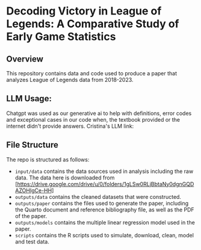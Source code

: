 # Decoding Victory in League of Legends: A Comparative Study of Early Game Statistics

## Overview

This repository contains data and code used to produce a paper that analyzes League of Legends data from 2018-2023. 

## LLM Usage: 
Chatgpt was used as our generative ai to help with definitions, error codes and exceptional cases in our code when, the textbook provided or the internet didn't provide answers.
Cristina's LLM link:

## File Structure

The repo is structured as follows:

-   `input/data` contains the data sources used in analysis including the raw data. The data here is downloaded from [https://drive.google.com/drive/u/0/folders/1gLSw0RLjBbtaNy0dgnGQDAZOHIgCe-HH]
-   `outputs/data` contains the cleaned datasets that were constructed.
-   `outputs/paper` contains the files used to generate the paper, including the Quarto document and reference bibliography file, as well as the PDF of the paper.
-   `outputs/models` contains the multiple linear regression model used in the paper.
-   `scripts` contains the R scripts used to simulate, download, clean, model and test data.
